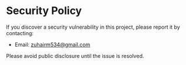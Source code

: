 # Security Policy

If you discover a security vulnerability in this project, please report it by contacting:

- Email: zuhairm534@gmail.com

Please avoid public disclosure until the issue is resolved.
